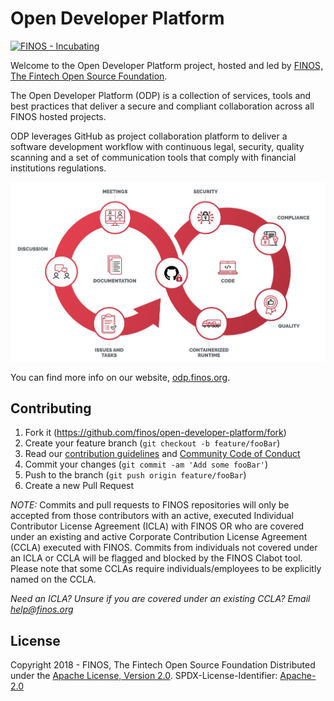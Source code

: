 # Open Developer Platform

[![FINOS - Incubating](https://cdn.jsdelivr.net/gh/finos/contrib-toolbox@master/images/badge-incubating.svg)](https://finosfoundation.atlassian.net/wiki/display/FINOS/Incubating)

Welcome to the Open Developer Platform project, hosted and led by [FINOS, The Fintech Open Source Foundation](https://www.finos.org).

The Open Developer Platform (ODP) is a collection of services, tools and best practices that deliver a secure and compliant collaboration across all FINOS hosted projects.

ODP leverages GitHub as project collaboration platform to deliver a software development workflow with continuous legal, security, quality scanning and a set of communication tools that comply with financial institutions regulations.

![odp-landscape](website/static/img/odp-landscape-2020.png "Illustration of ODP workflow via GitHub: security -> compliance -> quality -> containerized runtime -> meetings -> discussion -> issues and tasks")

You can find more info on our website, [odp.finos.org](https://odp.finos.org).


## Contributing

1. Fork it (<https://github.com/finos/open-developer-platform/fork>)
2. Create your feature branch (`git checkout -b feature/fooBar`)
3. Read our [contribution guidelines](.github/CONTRIBUTING.md) and [Community Code of Conduct](https://www.finos.org/code-of-conduct)
4. Commit your changes (`git commit -am 'Add some fooBar'`)
5. Push to the branch (`git push origin feature/fooBar`)
6. Create a new Pull Request

_NOTE:_ Commits and pull requests to FINOS repositories will only be accepted from those contributors with an active, executed Individual Contributor License Agreement (ICLA) with FINOS OR who are covered under an existing and active Corporate Contribution License Agreement (CCLA) executed with FINOS. Commits from individuals not covered under an ICLA or CCLA will be flagged and blocked by the FINOS Clabot tool. Please note that some CCLAs require individuals/employees to be explicitly named on the CCLA.

*Need an ICLA? Unsure if you are covered under an existing CCLA? Email [help@finos.org](mailto:help@finos.org)*


## License
Copyright 2018 - FINOS, The Fintech Open Source Foundation
Distributed under the [Apache License, Version 2.0](http://www.apache.org/licenses/LICENSE-2.0).
SPDX-License-Identifier: [Apache-2.0](https://spdx.org/licenses/Apache-2.0)
